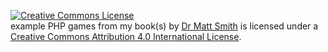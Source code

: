<a rel="license" href="http://creativecommons.org/licenses/by/4.0/"><img alt="Creative Commons License" style="border-width:0" src="https://i.creativecommons.org/l/by/4.0/88x31.png" /></a><br /><span xmlns:dct="http://purl.org/dc/terms/" property="dct:title">example PHP games from my book(s)</span> by <a xmlns:cc="http://creativecommons.org/ns#" href="mattsmithdev.com" property="cc:attributionName" rel="cc:attributionURL">Dr Matt Smith</a> is licensed under a <a rel="license" href="http://creativecommons.org/licenses/by/4.0/">Creative Commons Attribution 4.0 International License</a>.
